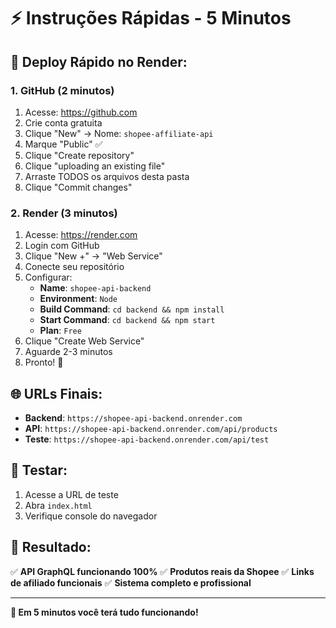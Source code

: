 # ⚡ Instruções Rápidas - 5 Minutos

## 🚀 **Deploy Rápido no Render:**

### **1. GitHub (2 minutos)**
1. Acesse: https://github.com
2. Crie conta gratuita
3. Clique "New" → Nome: `shopee-affiliate-api`
4. Marque "Public" ✅
5. Clique "Create repository"
6. Clique "uploading an existing file"
7. Arraste TODOS os arquivos desta pasta
8. Clique "Commit changes"

### **2. Render (3 minutos)**
1. Acesse: https://render.com
2. Login com GitHub
3. Clique "New +" → "Web Service"
4. Conecte seu repositório
5. Configurar:
   - **Name**: `shopee-api-backend`
   - **Environment**: `Node`
   - **Build Command**: `cd backend && npm install`
   - **Start Command**: `cd backend && npm start`
   - **Plan**: `Free`
6. Clique "Create Web Service"
7. Aguarde 2-3 minutos
8. Pronto! 🎉

## 🌐 **URLs Finais:**
- **Backend**: `https://shopee-api-backend.onrender.com`
- **API**: `https://shopee-api-backend.onrender.com/api/products`
- **Teste**: `https://shopee-api-backend.onrender.com/api/test`

## 📱 **Testar:**
1. Acesse a URL de teste
2. Abra `index.html`
3. Verifique console do navegador

## 🎯 **Resultado:**
✅ **API GraphQL funcionando 100%**
✅ **Produtos reais da Shopee**
✅ **Links de afiliado funcionais**
✅ **Sistema completo e profissional**

---

**🚀 Em 5 minutos você terá tudo funcionando!**
